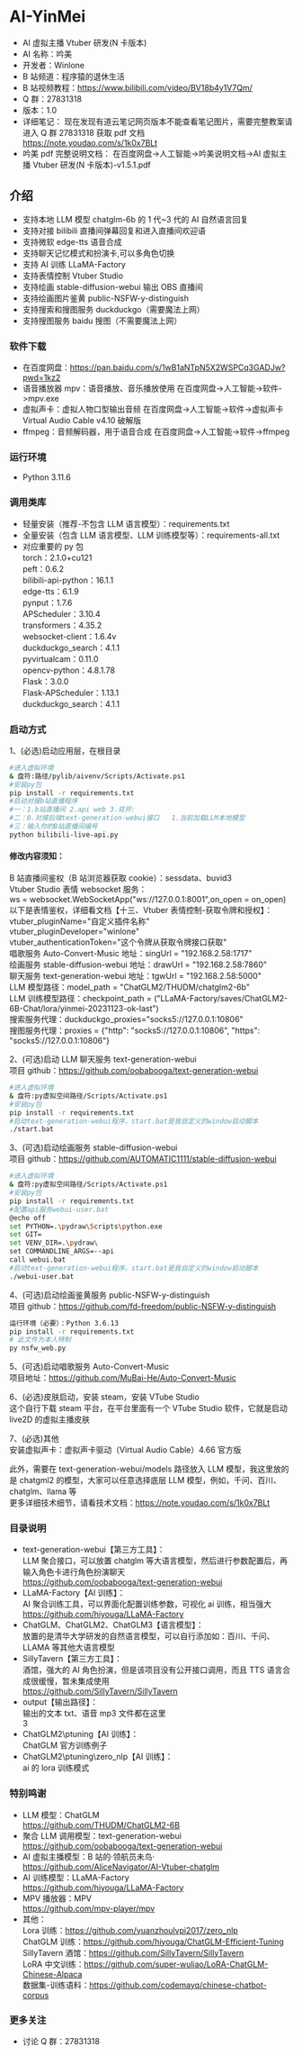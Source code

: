 # **AI-YinMei**

- AI 虚拟主播 Vtuber 研发(N 卡版本)
- AI 名称：吟美
- 开发者：Winlone
- B 站频道：程序猿的退休生活
- B 站视频教程：https://www.bilibili.com/video/BV18b4y1V7Qm/
- Q 群：27831318
- 版本：1.0
- 详细笔记：
  现在发现有道云笔记网页版本不能查看笔记图片，需要完整教案请进入 Q 群 27831318 获取 pdf 文档<br>
  https://note.youdao.com/s/1k0x7BLt<br>
- 吟美 pdf 完整说明文档：
  在百度网盘->人工智能->吟美说明文档->AI 虚拟主播 Vtuber 研发(N 卡版本)-v1.5.1.pdf<br>

## **介绍**

- 支持本地 LLM 模型 chatglm-6b 的 1 代~3 代的 AI 自然语言回复
- 支持对接 bilibili 直播间弹幕回复和进入直播间欢迎语
- 支持微软 edge-tts 语音合成
- 支持聊天记忆模式和扮演卡,可以多角色切换
- 支持 AI 训练 LLaMA-Factory
- 支持表情控制 Vtuber Studio
- 支持绘画 stable-diffusion-webui 输出 OBS 直播间
- 支持绘画图片鉴黄 public-NSFW-y-distinguish
- 支持搜索和搜图服务 duckduckgo（需要魔法上网）
- 支持搜图服务 baidu 搜图（不需要魔法上网）

### 软件下载

- 在百度网盘：https://pan.baidu.com/s/1wB1aNTpN5X2WSPCq3GADJw?pwd=1kz2
- 语音播放器 mpv：语音播放、音乐播放使用
  在百度网盘->人工智能->软件->mpv.exe<br>
- 虚拟声卡：虚拟人物口型输出音频
  在百度网盘->人工智能->软件->虚拟声卡 Virtual Audio Cable v4.10 破解版<br>
- ffmpeg：音频解码器，用于语音合成
  在百度网盘->人工智能->软件->ffmpeg<br>

### 运行环境

- Python 3.11.6

### 调用类库

- 轻量安装（推荐-不包含 LLM 语言模型）：requirements.txt
- 全量安装（包含 LLM 语言模型、LLM 训练模型等）：requirements-all.txt
- 对应重要的 py 包<br>
  torch：2.1.0+cu121<br>
  peft：0.6.2<br>
  bilibili-api-python：16.1.1<br>
  edge-tts：6.1.9<br>
  pynput：1.7.6<br>
  APScheduler：3.10.4<br>
  transformers：4.35.2<br>
  websocket-client：1.6.4v<br>
  duckduckgo_search：4.1.1<br>
  pyvirtualcam：0.11.0<br>
  opencv-python：4.8.1.78<br>
  Flask：3.0.0<br>
  Flask-APScheduler：1.13.1<br>
  duckduckgo_search：4.1.1<br>

### 启动方式

1、(必选)启动应用层，在根目录

```bash
#进入虚拟环境
& 盘符:路径/pylib/aivenv/Scripts/Activate.ps1
#安装py包
pip install -r requirements.txt
#启动对接b站直播程序
#一：1.b站直播间 2.api web 3.双开:
#二：0.对接后端text-generation-webui接口   1.当前加载LLM本地模型
#三：输入你的B站直播间编号
python bilibili-live-api.py
```

#### 修改内容须知：

B 站直播间鉴权（B 站浏览器获取 cookie）：sessdata、buvid3<br>
Vtuber Studio 表情 websocket 服务： <br>
ws = websocket.WebSocketApp("ws://127.0.0.1:8001",on_open = on_open)<br>
以下是表情鉴权，详细看文档【十三、Vtuber 表情控制-获取令牌和授权】：<br>
vtuber_pluginName="自定义插件名称"<br>
vtuber_pluginDeveloper="winlone"<br>
vtuber_authenticationToken="这个令牌从获取令牌接口获取"<br>
唱歌服务 Auto-Convert-Music 地址：singUrl = "192.168.2.58:1717"<br>
绘画服务 stable-diffusion-webui 地址：drawUrl = "192.168.2.58:7860"<br>
聊天服务 text-generation-webui 地址：tgwUrl = "192.168.2.58:5000"<br>
LLM 模型路径：model_path = "ChatGLM2/THUDM/chatglm2-6b"<br>
LLM 训练模型路径：checkpoint_path = ("LLaMA-Factory/saves/ChatGLM2-6B-Chat/lora/yinmei-20231123-ok-last")<br>
搜索服务代理：duckduckgo_proxies="socks5://127.0.0.1:10806"<br>
搜图服务代理：proxies = {"http": "socks5://127.0.0.1:10806", "https": "socks5://127.0.0.1:10806"}<br>

2、(可选)启动 LLM 聊天服务 text-generation-webui<br>
项目 github：https://github.com/oobabooga/text-generation-webui<br>

```bash
#进入虚拟环境
& 盘符:py虚拟空间路径/Scripts/Activate.ps1
#安装py包
pip install -r requirements.txt
#启动text-generation-webui程序，start.bat是我自定义的window启动脚本
./start.bat
```

3、(可选)启动绘画服务 stable-diffusion-webui<br>
项目 github：https://github.com/AUTOMATIC1111/stable-diffusion-webui<br>

```bash
#进入虚拟环境
& 盘符:py虚拟空间路径/Scripts/Activate.ps1
#安装py包
pip install -r requirements.txt
#配置api服务webui-user.bat
@echo off
set PYTHON=.\pydraw\Scripts\python.exe
set GIT=
set VENV_DIR=.\pydraw\
set COMMANDLINE_ARGS=--api
call webui.bat
#启动text-generation-webui程序，start.bat是我自定义的window启动脚本
./webui-user.bat
```

4、(可选)启动绘画鉴黄服务 public-NSFW-y-distinguish<br>
项目 github：https://github.com/fd-freedom/public-NSFW-y-distinguish<br>

```bash
运行环境（必要）：Python 3.6.13
pip install -r requirements.txt
# 此文件为本人特制
py nsfw_web.py
```

5、(可选)启动唱歌服务 Auto-Convert-Music<br>
项目地址：https://github.com/MuBai-He/Auto-Convert-Music<br>

6、(必选)皮肤启动，安装 steam，安装 VTube Studio<br>
这个自行下载 steam 平台，在平台里面有一个 VTube Studio 软件，它就是启动 live2D 的虚拟主播皮肤<br>

7、(必选)其他<br>
安装虚拟声卡：虚拟声卡驱动（Virtual Audio Cable）4.66 官方版<br>

此外，需要在 text-generation-webui/models 路径放入 LLM 模型，我这里放的是 chatgml2 的模型，大家可以任意选择底层 LLM 模型，例如，千问、百川、chatglm、llama 等<br>
更多详细技术细节，请看技术文档：https://note.youdao.com/s/1k0x7BLt<br>

### 目录说明

- text-generation-webui【第三方工具】：<br>
  LLM 聚合接口，可以放置 chatglm 等大语言模型，然后进行参数配置后，再输入角色卡进行角色扮演聊天<br>
  https://github.com/oobabooga/text-generation-webui<br>
- LLaMA-Factory【AI 训练】：<br>
  AI 聚合训练工具，可以界面化配置训练参数，可视化 ai 训练，相当强大<br>
  https://github.com/hiyouga/LLaMA-Factory<br>
- ChatGLM、ChatGLM2、ChatGLM3【语言模型】：<br>
  放置的是清华大学研发的自然语言模型，可以自行添加如：百川、千问、LLAMA 等其他大语言模型<br>
- SillyTavern【第三方工具】：<br>
  酒馆，强大的 AI 角色扮演，但是该项目没有公开接口调用，而且 TTS 语言合成很缓慢，暂未集成使用<br>
  https://github.com/SillyTavern/SillyTavern<br>
- output【输出路径】：<br>
  输出的文本 txt、语音 mp3 文件都在这里<br>3
- ChatGLM2\ptuning【AI 训练】：<br>
  ChatGLM 官方训练例子<br>
- ChatGLM2\ptuning\zero_nlp【AI 训练】：<br>
  ai 的 lora 训练模式

### 特别鸣谢

- LLM 模型：ChatGLM<br>
  https://github.com/THUDM/ChatGLM2-6B<br>
- 聚合 LLM 调用模型：text-generation-webui<br>
  https://github.com/oobabooga/text-generation-webui<br>
- AI 虚拟主播模型：B 站的·领航员未鸟·<br>
  https://github.com/AliceNavigator/AI-Vtuber-chatglm<br>
- AI 训练模型：LLaMA-Factory<br>
  https://github.com/hiyouga/LLaMA-Factory<br>
- MPV 播放器：MPV<br>
  https://github.com/mpv-player/mpv<br>
- 其他：<br>
  Lora 训练：https://github.com/yuanzhoulvpi2017/zero_nlp<br>
  ChatGLM 训练：https://github.com/hiyouga/ChatGLM-Efficient-Tuning<br>
  SillyTavern 酒馆：https://github.com/SillyTavern/SillyTavern<br>
  LoRA 中文训练：https://github.com/super-wuliao/LoRA-ChatGLM-Chinese-Alpaca<br>
  数据集-训练语料：https://github.com/codemayq/chinese-chatbot-corpus<br>

### 更多关注

- 讨论 Q 群：27831318<br>
